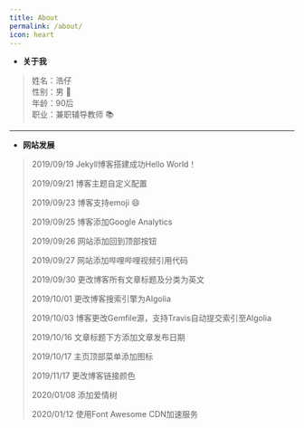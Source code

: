 ```yaml
---
title: About
permalink: /about/
icon: heart
---
```


- **关于我**

> 姓名：浩仔    
> 性别：男 :boy:    
> 年龄：90后    
> 职业：兼职辅导教师 :books:    

------------

- **网站发展**



> 2019/09/19 Jekyll博客搭建成功Hello World！
> 
> 
> 2019/09/21 博客主题自定义配置
> 
> 
> 2019/09/23 博客支持emoji :smile:
> 
> 
> 2019/09/25 博客添加Google Analytics
> 
> 
> 2019/09/26 网站添加回到顶部按钮
> 
> 
> 2019/09/27 网站添加哔哩哔哩视频引用代码
> 
> 
> 2019/09/30 更改博客所有文章标题及分类为英文
> 
> 
> 2019/10/01 更改博客搜索引擎为Algolia
> 
> 
> 2019/10/03 博客更改Gemfile源，支持Travis自动提交索引至Algolia
> 
> 
> 2019/10/16 文章标题下方添加文章发布日期
> 
> 
> 2019/10/17 主页顶部菜单添加图标
> 
> 
> 2019/11/17 更改博客链接颜色
> 
> 
> 2020/01/08 添加爱情树
> 
>
> 2020/01/12 使用Font Awesome CDN加速服务